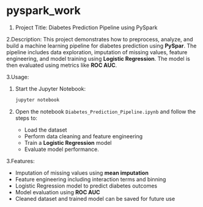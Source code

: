 # pyspark_work

1. Project Title:
 Diabetes Prediction Pipeline using PySpark


2.Description:
This project demonstrates how to preprocess, analyze, and build a machine learning pipeline for diabetes prediction using **PySpar**. The pipeline includes data exploration, imputation of missing values, feature engineering, and model training using **Logistic Regression**. The model is then evaluated using metrics like **ROC AUC**.


3.Usage:

1. Start the Jupyter Notebook:
    ```bash
    jupyter notebook
    ```

2. Open the notebook `Diabetes_Prediction_Pipeline.ipynb` and follow the steps to:
    - Load the dataset
    - Perform data cleaning and feature engineering
    - Train a **Logistic Regression** model
    - Evaluate model performance.
      
3.Features:
- Imputation of missing values using **mean imputation**
- Feature engineering including interaction terms and binning
- Logistic Regression model to predict diabetes outcomes
- Model evaluation using **ROC AUC**
- Cleaned dataset and trained model can be saved for future use

